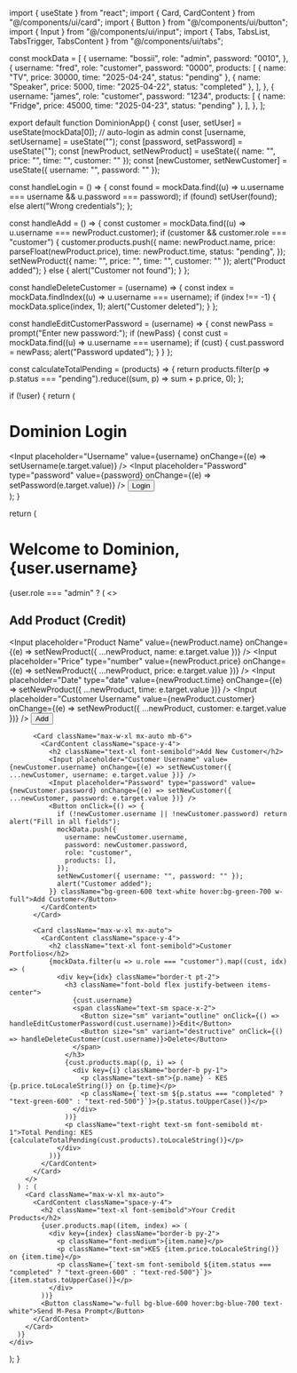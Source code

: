 import { useState } from "react";
import { Card, CardContent } from "@/components/ui/card";
import { Button } from "@/components/ui/button";
import { Input } from "@/components/ui/input";
import { Tabs, TabsList, TabsTrigger, TabsContent } from "@/components/ui/tabs";

const mockData = [
  {
    username: "bossii",
    role: "admin",
    password: "0010",
  },
  {
    username: "fred",
    role: "customer",
    password: "0000",
    products: [
      { name: "TV", price: 30000, time: "2025-04-24", status: "pending" },
      { name: "Speaker", price: 5000, time: "2025-04-22", status: "completed" },
    ],
  },
  {
    username: "james",
    role: "customer",
    password: "1234",
    products: [
      { name: "Fridge", price: 45000, time: "2025-04-23", status: "pending" },
    ],
  },
];

export default function DominionApp() {
  const [user, setUser] = useState(mockData[0]); // auto-login as admin
  const [username, setUsername] = useState("");
  const [password, setPassword] = useState("");
  const [newProduct, setNewProduct] = useState({ name: "", price: "", time: "", customer: "" });
  const [newCustomer, setNewCustomer] = useState({ username: "", password: "" });

  const handleLogin = () => {
    const found = mockData.find((u) => u.username === username && u.password === password);
    if (found) setUser(found);
    else alert("Wrong credentials");
  };

  const handleAdd = () => {
    const customer = mockData.find((u) => u.username === newProduct.customer);
    if (customer && customer.role === "customer") {
      customer.products.push({
        name: newProduct.name,
        price: parseFloat(newProduct.price),
        time: newProduct.time,
        status: "pending",
      });
      setNewProduct({ name: "", price: "", time: "", customer: "" });
      alert("Product added");
    } else {
      alert("Customer not found");
    }
  };

  const handleDeleteCustomer = (username) => {
    const index = mockData.findIndex((u) => u.username === username);
    if (index !== -1) {
      mockData.splice(index, 1);
      alert("Customer deleted");
    }
  };

  const handleEditCustomerPassword = (username) => {
    const newPass = prompt("Enter new password:");
    if (newPass) {
      const cust = mockData.find((u) => u.username === username);
      if (cust) {
        cust.password = newPass;
        alert("Password updated");
      }
    }
  };

  const calculateTotalPending = (products) => {
    return products.filter(p => p.status === "pending").reduce((sum, p) => sum + p.price, 0);
  };

  if (!user) {
    return (
      <div className="min-h-screen flex flex-col items-center justify-center bg-green-50">
        <h1 className="text-3xl font-bold text-green-800 mb-4">Dominion Login</h1>
        <div className="space-y-2">
          <Input placeholder="Username" value={username} onChange={(e) => setUsername(e.target.value)} />
          <Input placeholder="Password" type="password" value={password} onChange={(e) => setPassword(e.target.value)} />
          <Button onClick={handleLogin} className="bg-green-600 text-white w-full hover:bg-green-700">Login</Button>
        </div>
      </div>
    );
  }

  return (
    <div className="min-h-screen p-4 bg-green-100 text-green-900">
      <h1 className="text-2xl font-bold text-center mb-6">Welcome to Dominion, {user.username}</h1>
      {user.role === "admin" ? (
        <>
          <Card className="max-w-xl mx-auto mb-6">
            <CardContent className="space-y-4">
              <h2 className="text-xl font-semibold">Add Product (Credit)</h2>
              <Input placeholder="Product Name" value={newProduct.name} onChange={(e) => setNewProduct({ ...newProduct, name: e.target.value })} />
              <Input placeholder="Price" type="number" value={newProduct.price} onChange={(e) => setNewProduct({ ...newProduct, price: e.target.value })} />
              <Input placeholder="Date" type="date" value={newProduct.time} onChange={(e) => setNewProduct({ ...newProduct, time: e.target.value })} />
              <Input placeholder="Customer Username" value={newProduct.customer} onChange={(e) => setNewProduct({ ...newProduct, customer: e.target.value })} />
              <Button onClick={handleAdd} className="bg-green-600 text-white hover:bg-green-700 w-full">Add</Button>
            </CardContent>
          </Card>

          <Card className="max-w-xl mx-auto mb-6">
            <CardContent className="space-y-4">
              <h2 className="text-xl font-semibold">Add New Customer</h2>
              <Input placeholder="Customer Username" value={newCustomer.username} onChange={(e) => setNewCustomer({ ...newCustomer, username: e.target.value })} />
              <Input placeholder="Password" type="password" value={newCustomer.password} onChange={(e) => setNewCustomer({ ...newCustomer, password: e.target.value })} />
              <Button onClick={() => {
                if (!newCustomer.username || !newCustomer.password) return alert("Fill in all fields");
                mockData.push({
                  username: newCustomer.username,
                  password: newCustomer.password,
                  role: "customer",
                  products: [],
                });
                setNewCustomer({ username: "", password: "" });
                alert("Customer added");
              }} className="bg-green-600 text-white hover:bg-green-700 w-full">Add Customer</Button>
            </CardContent>
          </Card>

          <Card className="max-w-xl mx-auto">
            <CardContent className="space-y-4">
              <h2 className="text-xl font-semibold">Customer Portfolios</h2>
              {mockData.filter(u => u.role === "customer").map((cust, idx) => (
                <div key={idx} className="border-t pt-2">
                  <h3 className="font-bold flex justify-between items-center">
                    {cust.username}
                    <span className="text-sm space-x-2">
                      <Button size="sm" variant="outline" onClick={() => handleEditCustomerPassword(cust.username)}>Edit</Button>
                      <Button size="sm" variant="destructive" onClick={() => handleDeleteCustomer(cust.username)}>Delete</Button>
                    </span>
                  </h3>
                  {cust.products.map((p, i) => (
                    <div key={i} className="border-b py-1">
                      <p className="text-sm">{p.name} - KES {p.price.toLocaleString()} on {p.time}</p>
                      <p className={`text-sm ${p.status === "completed" ? "text-green-600" : "text-red-500"}`}>{p.status.toUpperCase()}</p>
                    </div>
                  ))}
                  <p className="text-right text-sm font-semibold mt-1">Total Pending: KES {calculateTotalPending(cust.products).toLocaleString()}</p>
                </div>
              ))}
            </CardContent>
          </Card>
        </>
      ) : (
        <Card className="max-w-xl mx-auto">
          <CardContent className="space-y-4">
            <h2 className="text-xl font-semibold">Your Credit Products</h2>
            {user.products.map((item, index) => (
              <div key={index} className="border-b py-2">
                <p className="font-medium">{item.name}</p>
                <p className="text-sm">KES {item.price.toLocaleString()} on {item.time}</p>
                <p className={`text-sm font-semibold ${item.status === "completed" ? "text-green-600" : "text-red-500"}`}>{item.status.toUpperCase()}</p>
              </div>
            ))}
            <Button className="w-full bg-blue-600 hover:bg-blue-700 text-white">Send M-Pesa Prompt</Button>
          </CardContent>
        </Card>
      )}
    </div>
  );
}
